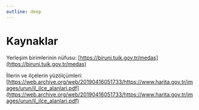 ```yaml
---
outline: deep
---
```


# Kaynaklar

Yerleşim birimlerinin nüfusu: [https://biruni.tuik.gov.tr/medas](https://biruni.tuik.gov.tr/medas)

İllerin ve ilçelerin yüzölçümleri: [https://web.archive.org/web/20190416051733/https://www.harita.gov.tr/images/urun/il_ilce_alanlari.pdf](https://web.archive.org/web/20190416051733/https://www.harita.gov.tr/images/urun/il_ilce_alanlari.pdf)
